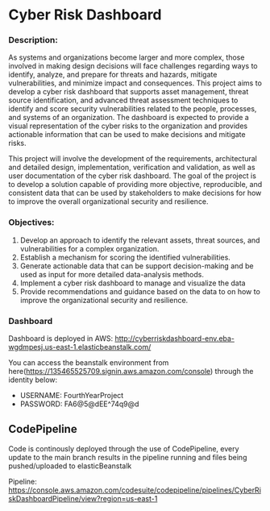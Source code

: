 # Cyber Risk Dashboard
### Description:
  As systems and organizations become larger and more complex, those involved in making design decisions will face challenges regarding ways to identify, analyze, and prepare for threats and hazards, mitigate vulnerabilities, and minimize impact and consequences. This project aims to develop a cyber risk dashboard that supports asset management, threat source identification, and advanced threat assessment techniques to identify and score security vulnerabilities related to the people, processes, and systems of an organization. The dashboard is expected to provide a visual representation of the cyber risks to the organization and provides actionable information that can be used to make decisions and mitigate risks. 

  This project will involve the development of the requirements, architectural and detailed design, implementation, verification and validation, as well as user documentation of the cyber risk dashboard. The goal of the project is to develop a solution capable of providing more objective, reproducible, and consistent data that can be used by stakeholders to make decisions for how to improve the overall organizational security and resilience.
  
### Objectives:
  1. Develop an approach to identify the relevant assets, threat sources, and vulnerabilities for a complex organization.
  2. Establish a mechanism for scoring the identified vulnerabilities.
  3. Generate actionable data that can be support decision-making and be used as input for more detailed data-analysis methods.
  4. Implement a cyber risk dashboard to manage and visualize the data
  5. Provide recommendations and guidance based on the data to on how to improve the organizational security and resilience.

### Dashboard
Dashboard is deployed in AWS: http://cyberriskdashboard-env.eba-wgdmpesj.us-east-1.elasticbeanstalk.com/

You can access the beanstalk environment from here(https://135465525709.signin.aws.amazon.com/console) through the identity below:
- USERNAME: FourthYearProject
- PASSWORD: FA6@5@dEE^74q9@d

## CodePipeline
Code is continously deployed through the use of CodePipeline, every update to the main branch results in the pipeline running and files being pushed/uploaded to elasticBeanstalk

Pipeline: https://console.aws.amazon.com/codesuite/codepipeline/pipelines/CyberRiskDashboardPipeline/view?region=us-east-1
